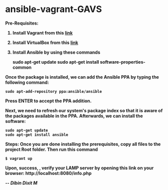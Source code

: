 # ansible-vagrant-GAVS

<b>Pre-Requisites:<b>
1. Install Vagrant from this <a href="https://www.vagrantup.com/downloads.html ">link</a> </br>
2. Install VirtualBox from this <a href="https://www.virtualbox.org/wiki/Linux_Downloads">link</a> </br>  
3. Install Ansible by using these commands </br>

    sudo apt-get update
    sudo apt-get install software-properties-common

Once the package is installed, we can add the Ansible PPA by typing the following command:

    sudo apt-add-repository ppa:ansible/ansible

Press ENTER to accept the PPA addition.

Next, we need to refresh our system's package index so that it is aware of the packages available in the PPA. Afterwards, we can install the software:

    sudo apt-get update
    sudo apt-get install ansible
    

Steps:
Once you are done installing the prerequisites, copy all files to the project Root folder.
Then run this command

    $ vagrant up

Upon, success, , verify your LAMP server by opening this link on your browser: http://localhost:8080/info.php

-- <i><b>Dibin Dixit M </b></i>
